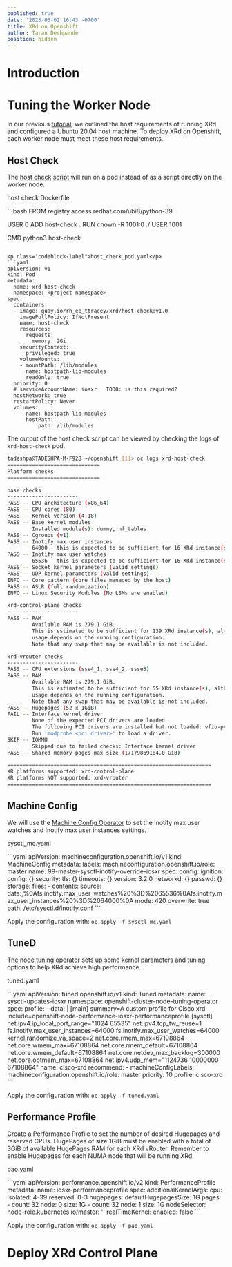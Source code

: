 ```yaml
---
published: true
date: '2023-05-02 16:43 -0700'
title: XRd on Openshift
author: Taran Deshpande
position: hidden
---
```

# Introduction

# Tuning the Worker Node
In our previous [tutorial](https://xrdocs.io/virtual-routing/tutorials/2022-08-22-setting-up-host-environment-to-run-xrd/), we outlined the host requirements of running XRd and configured a Ubuntu 20.04 host machine. To deploy XRd on Openshift, each worker node must meet these host requirements. 
## Host Check
The [host check script](https://github.com/ios-xr/xrd-tools/blob/main/scripts/host-check) will run on a pod instead of as a script directly on the worker node.

<p class="codeblock-label">host check Dockerfile</p>
```bash
FROM registry.access.redhat.com/ubi8/python-39

USER 0
ADD host-check .
RUN chown -R 1001:0 ./
USER 1001

CMD python3 host-check
```

<p class="codeblock-label">host_check_pod.yaml</p>
```yaml
apiVersion: v1
kind: Pod
metadata:
  name: xrd-host-check
  namespace: <project namespace>
spec:
  containers:
  - image: quay.io/rh_ee_ttracey/xrd/host-check:v1.0
    imagePullPolicy: IfNotPresent
    name: host-check
    resources:
      requests:
        memory: 2Gi
    securityContext:
      privileged: true
    volumeMounts:
    - mountPath: /lib/modules
      name: hostpath-lib-modules
      readOnly: true
  priority: 0
  # serviceAccountName: iosxr 	TODO: is this required?
  hostNetwork: true
  restartPolicy: Never
  volumes:
    - name: hostpath-lib-modules
      hostPath:
          path: /lib/modules
```
The output of the host check script can be viewed by checking the logs of `xrd-host-check` pod.

```bash
tadeshpa@TADESHPA-M-F92B ~/openshift [1]> oc logs xrd-host-check
==============================
Platform checks
==============================

base checks
-----------------------
PASS -- CPU architecture (x86_64)
PASS -- CPU cores (80)
PASS -- Kernel version (4.18)
PASS -- Base kernel modules
        Installed module(s): dummy, nf_tables
PASS -- Cgroups (v1)
PASS -- Inotify max user instances
        64000 - this is expected to be sufficient for 16 XRd instance(s).
PASS -- Inotify max user watches
        65536 - this is expected to be sufficient for 16 XRd instance(s).
PASS -- Socket kernel parameters (valid settings)
PASS -- UDP kernel parameters (valid settings)
INFO -- Core pattern (core files managed by the host)
PASS -- ASLR (full randomization)
INFO -- Linux Security Modules (No LSMs are enabled)

xrd-control-plane checks
-----------------------
PASS -- RAM
        Available RAM is 279.1 GiB.
        This is estimated to be sufficient for 139 XRd instance(s), although memory
        usage depends on the running configuration.
        Note that any swap that may be available is not included.

xrd-vrouter checks
-----------------------
PASS -- CPU extensions (sse4_1, sse4_2, ssse3)
PASS -- RAM
        Available RAM is 279.1 GiB.
        This is estimated to be sufficient for 55 XRd instance(s), although memory
        usage depends on the running configuration.
        Note that any swap that may be available is not included.
PASS -- Hugepages (52 x 1GiB)
FAIL -- Interface kernel driver
        None of the expected PCI drivers are loaded.
        The following PCI drivers are installed but not loaded: vfio-pci.
        Run 'modprobe <pci driver>' to load a driver.
SKIP -- IOMMU
        Skipped due to failed checks: Interface kernel driver
PASS -- Shared memory pages max size (17179869184.0 GiB)

==================================================================
XR platforms supported: xrd-control-plane
XR platforms NOT supported: xrd-vrouter
==================================================================
```

## Machine Config

We will use the [Machine Config Operator](https://docs.openshift.com/container-platform/4.12/post_installation_configuration/machine-configuration-tasks.html) to set the Inotify max user watches and Inotify max user instances settings. 

<p class="codeblock-label">sysctl_mc.yaml</p>
```yaml
apiVersion: machineconfiguration.openshift.io/v1
kind: MachineConfig
metadata:
  labels:
    machineconfiguration.openshift.io/role: master
  name: 99-master-sysctl-inotify-override-iosxr
spec:
  config:
    ignition:
      config: {}
      security:
        tls: {}
      timeouts: {}
      version: 3.2.0
    networkd: {}
    passwd: {}
    storage:
      files:
       - contents:
           source: data:,%0Afs.inotify.max_user_watches%20%3D%2065536%0Afs.inotify.max_user_instances%20%3D%2064000%0A
         mode: 420
         overwrite: true
         path: /etc/sysctl.d/inotify.conf
```

Apply the configuration with: `oc apply -f sysctl_mc.yaml`
## TuneD
The [node tuning operator](https://docs.openshift.com/container-platform/4.12/scalability_and_performance/using-node-tuning-operator.html) sets up some kernel parameters and tuning options to help XRd achieve high performance.

<p class="codeblock-label">tuned.yaml</p>
```yaml
apiVersion: tuned.openshift.io/v1
kind: Tuned
metadata:
  name: sysctl-updates-iosxr
  namespace: openshift-cluster-node-tuning-operator
spec:
  profile:
  - data: |
      [main]
      summary=A custom profile for Cisco xrd
      include=openshift-node-performance-iosxr-performanceprofile
      [sysctl]
      net.ipv4.ip_local_port_range="1024 65535"
      net.ipv4.tcp_tw_reuse=1
      fs.inotify.max_user_instances=64000
      fs.inotify.max_user_watches=64000
      kernel.randomize_va_space=2
      net.core.rmem_max=67108864
      net.core.wmem_max=67108864
      net.core.rmem_default=67108864
      net.core.wmem_default=67108864
      net.core.netdev_max_backlog=300000
      net.core.optmem_max=67108864
      net.ipv4.udp_mem="1124736 10000000 67108864"
    name: cisco-xrd
  recommend:
  - machineConfigLabels:
      machineconfiguration.openshift.io/role: master
    priority: 10
    profile: cisco-xrd
```
    
Apply the configuration with: `oc apply -f tuned.yaml`
## Performance Profile
Create a Performance Profile to set the number of desired Hugepages and reserved CPUs. HugePages of size 1GiB must be enabled with a total of 3GiB of available HugePages RAM for each XRd vRouter. Remember to enable Hugepages for each NUMA node that will be running XRd.

<p class="codeblock-label">pao.yaml</p>
```yaml
apiVersion: performance.openshift.io/v2
kind: PerformanceProfile
metadata:
  name: iosxr-performanceprofile
spec:
  additionalKernelArgs:
  cpu:
    isolated: 4-39
    reserved: 0-3
  hugepages:
    defaultHugepagesSize: 1G
    pages:
      - count: 32
        node: 0
        size: 1G
      - count: 32
        node: 1
        size: 1G
  nodeSelector:
    node-role.kubernetes.io/master: ''
  realTimeKernel:
    enabled: false
```

Apply the configuration with: `oc apply -f pao.yaml`
# Deploy XRd Control Plane
